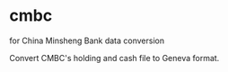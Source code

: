 # cmbc
for China Minsheng Bank data conversion

Convert CMBC's holding and cash file to Geneva format.
